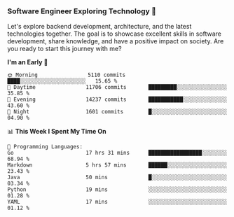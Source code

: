 ### Software Engineer Exploring Technology 🚀 

Let's explore backend development, architecture, and the latest technologies together. The goal is to showcase excellent skills in software development, share knowledge, and have a positive impact on society. Are you ready to start this journey with me?

<!--START_SECTION:waka-->
**I'm an Early 🐤** 

```text
🌞 Morning                5110 commits        ████░░░░░░░░░░░░░░░░░░░░░   15.65 % 
🌆 Daytime                11706 commits       █████████░░░░░░░░░░░░░░░░   35.85 % 
🌃 Evening                14237 commits       ███████████░░░░░░░░░░░░░░   43.60 % 
🌙 Night                  1601 commits        █░░░░░░░░░░░░░░░░░░░░░░░░   04.90 % 
```


📊 **This Week I Spent My Time On** 

```text
💬 Programming Languages: 
Go                       17 hrs 31 mins      █████████████████░░░░░░░░   68.94 % 
Markdown                 5 hrs 57 mins       ██████░░░░░░░░░░░░░░░░░░░   23.43 % 
Java                     50 mins             █░░░░░░░░░░░░░░░░░░░░░░░░   03.34 % 
Python                   19 mins             ░░░░░░░░░░░░░░░░░░░░░░░░░   01.28 % 
YAML                     17 mins             ░░░░░░░░░░░░░░░░░░░░░░░░░   01.12 % 
```


<!--END_SECTION:waka-->
